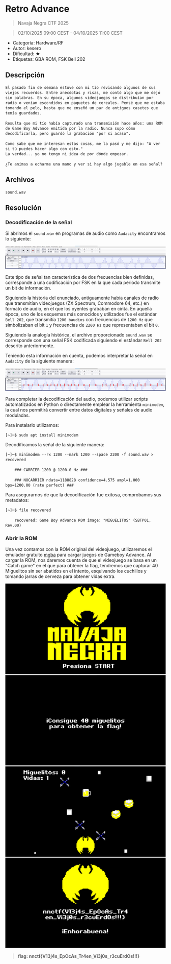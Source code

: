 # Retro Advance

> Navaja Negra CTF 2025

> 02/10/2025 09:00 CEST - 04/10/2025 11:00 CEST

* Categoría: Hardware/RF
* Autor: kesero
* Dificultad: ★
* Etiquetas: GBA ROM, FSK Bell 202

## Descripción
    
    El pasado fin de semana estuve con mi tío revisando algunos de sus viejos recuerdos. Entre anécdotas y risas, me contó algo que me dejó sin palabras. En su época, algunos videojuegos se distribuían por radio o venían escondidos en paquetes de cereales. Pensé que me estaba tomando el pelo, hasta que me enseñó un par de antiguos casetes que tenía guardados.

    Resulta que mi tío había capturado una transmisión hace años: una ROM de Game Boy Advance emitida por la radio. Nunca supo cómo decodificarla, pero guardó la grabación "por si acaso".

    Como sabe que me interesan estas cosas, me la pasó y me dijo: "A ver si tú puedes hacer algo con esto."
    La verdad... yo no tengo ni idea de por dónde empezar.

    ¿Te animas a echarme una mano y ver si hay algo jugable en esa señal?

## Archivos
    
    sound.wav

## Resolución

### Decodificación de la señal

Si abrimos el `sound.wav` en programas de audio como `Audacity` encontramos lo siguiente:

![audacity](images/audacity.png)

Este tipo de señal tan característica de dos frecuencias bien definidas, corresponde a una codificación por FSK en la que cada periodo transmite un bit de información.

Siguiendo la historia del enunciado, antiguamente había canales de radio que transmitían videojuegos (ZX Spectrum, Commodore 64, etc.) en formato de audio, en el que los oyentes grababan en cinta. En aquella época, uno de los esquemas más conocidos y utilizados fue el estándar `Bell 202`, que transmitía `1200 baudios` con frecuencias de `1200 Hz` que simbolizaban el bit `1` y frecuencias de `2200 Hz` que representaban el bit `0`.

Siguiendo la analogía histórica, el archivo proporcionado `sound.wav` se corresponde con una señal FSK codificada siguiendo el estándar `Bell 202` descrito anteriormente.

Teniendo esta información en cuenta, podemos interpretar la señal en `Audacity` de la siguiente manera:

![bits](images/bits.png)

Para completar la decodificación del audio, podemos utilizar scripts automatizados en Python o directamente emplear la herramienta `minimodem`, la cual nos permitirá convertir entre datos digitales y señales de audio moduladas.

Para instalarlo utilizamos:

```
[~]─$ sudo apt install minimodem
```

Decodificamos la señal de la siguiente manera:

```
[~]─$ minimodem --rx 1200 --mark 1200 --space 2200 -f sound.wav > recovered

    ### CARRIER 1200 @ 1200.0 Hz ###

    ### NOCARRIER ndata=1188828 confidence=4.575 ampl=1.000 bps=1200.00 (rate perfect) ###
```

Para asegurarnos de que la decodificación fue exitosa, comprobamos sus metadatos:

```
[~]─$ file recovered

    recovered: Game Boy Advance ROM image: "MIGUELITOS" (SBTP01, Rev.00)
```

### Abrir la ROM

Una vez contamos con la ROM original del videojuego, utilizaremos el emulador gratuito [mgba](https://mgba.io/) para cargar juegos de Gameboy Advance. Al cargar la ROM, nos daremos cuenta de que el videojuego se basa en un "Catch game" en el que para obtener la flag, tendremos que capturar 40 Miguelitos sin ser abatidos en el intento, esquivando los cuchillos y tomando jarras de cerveza para obtener vidas extra.

![rom](images/rom.png)
![resolucion](images/resolucion.png)
![juego](images/juego.png)
![flag](images/flag.png)

> **flag: nnctf{V13j4s_EpOcAs_Tr4en_Vi3j0s_r3cuErdOs!!!}**